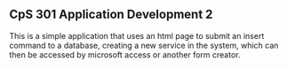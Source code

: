 ## CpS 301 Application Development 2

This is a simple application that uses an html page to submit an insert command to a database, creating a new service in the system, which can then be accessed by microsoft access or another form creator.
